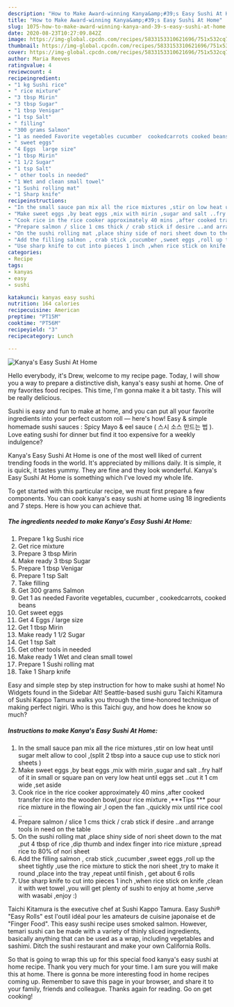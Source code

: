 ```yaml
---
description: "How to Make Award-winning Kanya&amp;#39;s Easy Sushi At Home"
title: "How to Make Award-winning Kanya&amp;#39;s Easy Sushi At Home"
slug: 1075-how-to-make-award-winning-kanya-and-39-s-easy-sushi-at-home
date: 2020-08-23T10:27:09.842Z
image: https://img-global.cpcdn.com/recipes/5833153310621696/751x532cq70/kanyas-easy-sushi-at-home-recipe-main-photo.jpg
thumbnail: https://img-global.cpcdn.com/recipes/5833153310621696/751x532cq70/kanyas-easy-sushi-at-home-recipe-main-photo.jpg
cover: https://img-global.cpcdn.com/recipes/5833153310621696/751x532cq70/kanyas-easy-sushi-at-home-recipe-main-photo.jpg
author: Maria Reeves
ratingvalue: 4
reviewcount: 4
recipeingredient:
- "1 kg Sushi rice"
- " rice mixture"
- "3 tbsp Mirin"
- "3 tbsp Sugar"
- "1 tbsp Venigar"
- "1 tsp Salt"
- " filling"
- "300 grams Salmon"
- "1 as needed Favorite vegetables cucumber  cookedcarrots cooked beans"
- " sweet eggs"
- "4 Eggs  large size"
- "1 tbsp Mirin"
- "1 1/2 Sugar"
- "1 tsp Salt"
- " other tools in needed"
- "1 Wet and clean small towel"
- "1 Sushi rolling mat"
- "1 Sharp knife"
recipeinstructions:
- "In the small sauce pan mix all the rice mixtures ,stir on low heat until sugar melt allow to cool ,(split 2 tbsp into a sauce cup use to stick nori sheets )"
- "Make sweet eggs ,by beat eggs ,mix with mirin ,sugar and salt ..fry  half of it in small or square pan on very low heat until eggs set ..cut it 1 cm wide ,set aside"
- "Cook rice in the rice cooker approximately 40 mins ,after cooked transfer rice into the wooden bowl,pour rice mixture ,***Tips *** pour rice mixture in the flowing air ,I open the fan .,quickly mix until rice cool .."
- "Prepare salmon / slice 1 cms thick / crab stick if desire ..and arrange tools in need on the table"
- "On the sushi rolling mat ,place shiny side of nori sheet down to the mat ,put 4 tbsp of rice ,dip thumb and index finger into rice mixture ,spread rice to  80% of nori sheet"
- "Add the filling salmon , crab stick ,cucumber ,sweet eggs ,roll up the sheet tightly ,use the rice mixture to stick the nori sheet ,try to make it round ,place into the tray ,repeat until finish , get about 6 rolls"
- "Use sharp knife to cut into pieces 1 inch ,when rice stick on knife ,clean it with wet towel ,you will get plenty of sushi to enjoy at home ,serve with wasabi ,enjoy :)"
categories:
- Recipe
tags:
- kanyas
- easy
- sushi

katakunci: kanyas easy sushi 
nutrition: 164 calories
recipecuisine: American
preptime: "PT15M"
cooktime: "PT56M"
recipeyield: "3"
recipecategory: Lunch

---
```



![Kanya&#39;s Easy Sushi At Home](https://img-global.cpcdn.com/recipes/5833153310621696/751x532cq70/kanyas-easy-sushi-at-home-recipe-main-photo.jpg)

Hello everybody, it's Drew, welcome to my recipe page. Today, I will show you a way to prepare a distinctive dish, kanya&#39;s easy sushi at home. One of my favorites food recipes. This time, I'm gonna make it a bit tasty. This will be really delicious.

Sushi is easy and fun to make at home, and you can put all your favorite ingredients into your perfect custom roll — here&#39;s how! Easy &amp; simple homemade sushi sauces : Spicy Mayo &amp; eel sauce ( 스시 소스 만드는 법 ). Love eating sushi for dinner but find it too expensive for a weekly indulgence?

Kanya&#39;s Easy Sushi At Home is one of the most well liked of current trending foods in the world. It's appreciated by millions daily. It is simple, it is quick, it tastes yummy. They are fine and they look wonderful. Kanya&#39;s Easy Sushi At Home is something which I've loved my whole life.


To get started with this particular recipe, we must first prepare a few components. You can cook kanya&#39;s easy sushi at home using 18 ingredients and 7 steps. Here is how you can achieve that.

<!--inarticleads1-->

##### The ingredients needed to make Kanya&#39;s Easy Sushi At Home:

1. Prepare 1 kg Sushi rice
1. Get  rice mixture
1. Prepare 3 tbsp Mirin
1. Make ready 3 tbsp Sugar
1. Prepare 1 tbsp Venigar
1. Prepare 1 tsp Salt
1. Take  filling
1. Get 300 grams Salmon
1. Get 1 as needed Favorite vegetables, cucumber , cookedcarrots, cooked beans
1. Get  sweet eggs
1. Get 4 Eggs / large size
1. Get 1 tbsp Mirin
1. Make ready 1 1/2 Sugar
1. Get 1 tsp Salt
1. Get  other tools in needed
1. Make ready 1 Wet and clean small towel
1. Prepare 1 Sushi rolling mat
1. Take 1 Sharp knife


Easy and simple step by step instruction for how to make sushi at home! No Widgets found in the Sidebar Alt! Seattle-based sushi guru Taichi Kitamura of Sushi Kappo Tamura walks you through the time-honored technique of making perfect nigiri. Who is this Taichi guy, and how does he know so much? 

<!--inarticleads2-->

##### Instructions to make Kanya&#39;s Easy Sushi At Home:

1. In the small sauce pan mix all the rice mixtures ,stir on low heat until sugar melt allow to cool ,(split 2 tbsp into a sauce cup use to stick nori sheets )
1. Make sweet eggs ,by beat eggs ,mix with mirin ,sugar and salt ..fry  half of it in small or square pan on very low heat until eggs set ..cut it 1 cm wide ,set aside
1. Cook rice in the rice cooker approximately 40 mins ,after cooked transfer rice into the wooden bowl,pour rice mixture ,***Tips *** pour rice mixture in the flowing air ,I open the fan .,quickly mix until rice cool ..
1. Prepare salmon / slice 1 cms thick / crab stick if desire ..and arrange tools in need on the table
1. On the sushi rolling mat ,place shiny side of nori sheet down to the mat ,put 4 tbsp of rice ,dip thumb and index finger into rice mixture ,spread rice to  80% of nori sheet
1. Add the filling salmon , crab stick ,cucumber ,sweet eggs ,roll up the sheet tightly ,use the rice mixture to stick the nori sheet ,try to make it round ,place into the tray ,repeat until finish , get about 6 rolls
1. Use sharp knife to cut into pieces 1 inch ,when rice stick on knife ,clean it with wet towel ,you will get plenty of sushi to enjoy at home ,serve with wasabi ,enjoy :)


Taichi Kitamura is the executive chef at Sushi Kappo Tamura. Easy Sushi® &#34;Easy Rolls&#34; est l&#39;outil idéal pour les amateurs de cuisine japonaise et de &#34;Finger Food&#34;. This easy sushi recipe uses smoked salmon. However, temari sushi can be made with a variety of thinly sliced ingredients, basically anything that can be used as a wrap, including vegetables and sashimi. Ditch the sushi restaurant and make your own California Rolls. 

So that is going to wrap this up for this special food kanya&#39;s easy sushi at home recipe. Thank you very much for your time. I am sure you will make this at home. There is gonna be more interesting food in home recipes coming up. Remember to save this page in your browser, and share it to your family, friends and colleague. Thanks again for reading. Go on get cooking!
